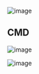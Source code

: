 ![image](https://github.com/hayatelallaouy01/Micro-Services-Architecture-Ecom-emsi/assets/123452386/6ff2d84a-54dc-491c-bd6b-c93271e1becd)

## CMD

![image](https://github.com/hayatelallaouy01/Micro-Services-Architecture-Ecom-emsi/assets/123452386/d8a98ed9-0e8b-4dc1-b38f-4f26c959773e)



![image](https://github.com/hayatelallaouy01/Micro-Services-Architecture-Ecom-emsi/assets/123452386/92bf6003-93fb-4858-8ce8-7bfaeb787da9)
